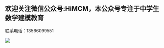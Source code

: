 ## 欢迎关注微信公众号:HiMCM，本公众号专注于中学生数学建模教育

联系电话：13566099551　

![](https://avatars.githubusercontent.com/u/16745793?s=400&u=db8dd5e17cb335a604d4d395a4d135bafe74c470&v=4)
